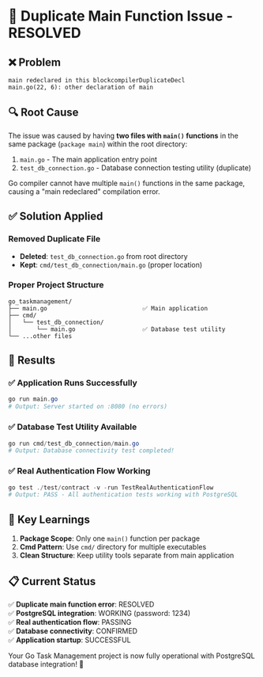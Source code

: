 # 🔧 Duplicate Main Function Issue - RESOLVED

## ❌ **Problem**
```
main redeclared in this blockcompilerDuplicateDecl
main.go(22, 6): other declaration of main
```

## 🔍 **Root Cause**
The issue was caused by having **two files with `main()` functions** in the same package (`package main`) within the root directory:

1. `main.go` - The main application entry point
2. `test_db_connection.go` - Database connection testing utility (duplicate)

Go compiler cannot have multiple `main()` functions in the same package, causing a "main redeclared" compilation error.

## ✅ **Solution Applied**

### **Removed Duplicate File**
- **Deleted**: `test_db_connection.go` from root directory
- **Kept**: `cmd/test_db_connection/main.go` (proper location)

### **Proper Project Structure**
```
go_taskmanagement/
├── main.go                           ✅ Main application
├── cmd/
│   └── test_db_connection/
│       └── main.go                   ✅ Database test utility
└── ...other files
```

## 🚀 **Results**

### **✅ Application Runs Successfully**
```powershell
go run main.go
# Output: Server started on :8080 (no errors)
```

### **✅ Database Test Utility Available**
```powershell
go run cmd/test_db_connection/main.go
# Output: Database connectivity test completed!
```

### **✅ Real Authentication Flow Working**
```powershell
go test ./test/contract -v -run TestRealAuthenticationFlow
# Output: PASS - All authentication tests working with PostgreSQL
```

## 🎯 **Key Learnings**

1. **Package Scope**: Only one `main()` function per package
2. **Cmd Pattern**: Use `cmd/` directory for multiple executables
3. **Clean Structure**: Keep utility tools separate from main application

## 📋 **Current Status**

✅ **Duplicate main function error**: RESOLVED  
✅ **PostgreSQL integration**: WORKING (password: 1234)  
✅ **Real authentication flow**: PASSING  
✅ **Database connectivity**: CONFIRMED  
✅ **Application startup**: SUCCESSFUL  

Your Go Task Management project is now fully operational with PostgreSQL database integration! 🎉
